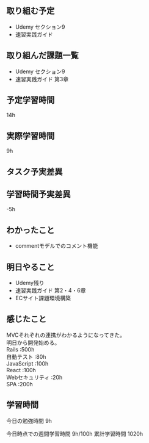## 取り組む予定
- Udemy セクション9
- 速習実践ガイド

## 取り組んだ課題一覧
- Udemy セクション9
- 速習実践ガイド 第3章


## 予定学習時間
14h

## 実際学習時間
9h

## タスク予実差異


## 学習時間予実差異
-5h


## わかったこと
- commentモデルでのコメント機能

## 明日やること
- Udemy残り
- 速習実践ガイド 第2・4・6章
- ECサイト課題環境構築

## 感じたこと
MVCそれぞれの連携がわかるようになってきた。<br>
明日から開発始める。<br>
Rails :500h<br>
自動テスト :80h<br>
JavaScript :100h<br>
React :100h<br>
Webセキュリティ :20h<br>
SPA :200h


## 学習時間
今日の勉強時間 9h

今日時点での週間学習時間 9h/100h
累計学習時間 1020h